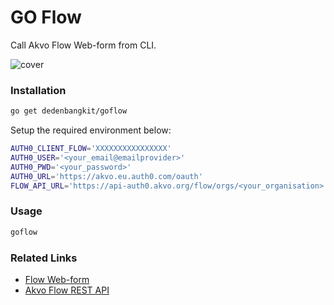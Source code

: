 # GO Flow

Call Akvo Flow Web-form from CLI.

![cover](https://user-images.githubusercontent.com/3245109/93149946-0733b780-f722-11ea-8a5d-f983ae16e84d.jpg)

### Installation

```bash
go get dedenbangkit/goflow
```

Setup the required environment below:

```bash
AUTH0_CLIENT_FLOW='XXXXXXXXXXXXXXXX'
AUTH0_USER='<your_email@emailprovider>'
AUTH0_PWD='<your_password>'
AUTH0_URL='https://akvo.eu.auth0.com/oauth'
FLOW_API_URL='https://api-auth0.akvo.org/flow/orgs/<your_organisation>'
```

### Usage

```bash
goflow
```

### Related Links

- [Flow Web-form](https://flowsupport.akvo.org/article/show/111363-webforms)
- [Akvo Flow REST API](https://github.com/akvo/akvo-flow-api/wiki/Akvo-Flow-REST-API)
